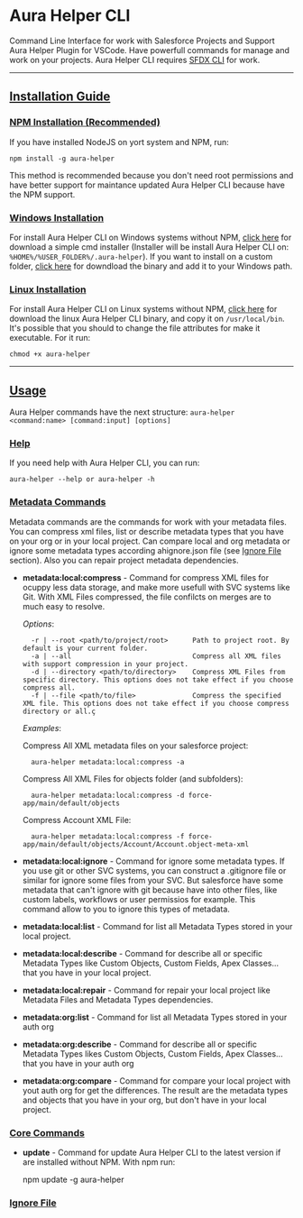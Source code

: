 # Aura Helper CLI
Command Line Interface for work with Salesforce Projects and Support Aura Helper Plugin for VSCode. Have powerfull commands for manage and work on your projects. Aura Helper CLI requires [SFDX CLI](https://developer.salesforce.com/docs/atlas.en-us.sfdx_setup.meta/sfdx_setup/sfdx_setup_install_cli.htm) for work.

---

## [**Installation Guide**](#installation-guide)
### [NPM Installation (Recommended)](#windows-installation)
If you have installed NodeJS on yort system and NPM, run:

    npm install -g aura-helper

This method is recommended because you don't need root permissions and have better support for maintance updated Aura Helper CLI because have the NPM support.

### [Windows Installation](#windows-installation)
For install Aura Helper CLI on Windows systems without NPM, [click here]() for download a simple cmd installer (Installer will be install Aura Helper CLI on: `%HOME%/%USER_FOLDER%/.aura-helper`). If you want to install on a custom folder, [click here]() for downdload the binary and add it to your Windows path.

### [Linux Installation](#linux-installation)
For install Aura Helper CLI on Linux systems without NPM, [click here]() for download the linux Aura Helper CLI binary, and copy it on `/usr/local/bin`. It's possible that you should to change the file attributes for make it executable. For it run: 

    chmod +x aura-helper

---

## [**Usage**](#usage)
Aura Helper commands have the next structure: `aura-helper <command:name> [command:input] [options]`

### [Help](#help)
If you need help with Aura Helper CLI, you can run:

    aura-helper --help or aura-helper -h

### [Metadata Commands](#metadata-commands)
Metadata commands are the commands for work with your metadata files. You can compress xml files, list or describe metadata types that you have on your org or in your local project. Can compare local and org metadata or ignore some metadata types according ahignore.json file (see [Ignore File](#ignore-file) section). Also you can repair project metadata dependencies.

- **metadata:local:compress** - Command for compress XML files for ocuppy less data storage, and make more usefull with SVC systems like Git. With XML Files compressed, the file confilcts on merges are to much easy to resolve.

    *Options*:

        -r | --root <path/to/project/root>      Path to project root. By default is your current folder.
        -a | --all                              Compress all XML files with support compression in your project.
        -d | --directory <path/to/directory>    Compress XML Files from specific directory. This options does not take effect if you choose compress all.
        -f | --file <path/to/file>              Compress the specified XML file. This options does not take effect if you choose compress directory or all.ç
    
    *Examples*:

    Compress All XML metadata files on your salesforce project:

        aura-helper metadata:local:compress -a

    Compress All XML Files for objects folder (and subfolders):

        aura-helper metadata:local:compress -d force-app/main/default/objects

    Compress Account XML File:

        aura-helper metadata:local:compress -f force-app/main/default/objects/Account/Account.object-meta-xml

- **metadata:local:ignore** - Command for ignore some metadata types. If you use git or other SVC systems, you can construct a .gitignore file or similar for ignore some files from your SVC. But salesforce have some metadata that can't ignore with git because have into other files, like custom labels, workflows or user permissios for example. This command allow to you to ignore this types of metadata.

- **metadata:local:list** - Command for list all Metadata Types stored in your local project. 

- **metadata:local:describe** - Command for describe all or specific Metadata Types like Custom Objects, Custom Fields, Apex Classes... that you have in your local project.

- **metadata:local:repair** - Command for repair your local project like Metadata Files and Metadata Types dependencies.

- **metadata:org:list** - Command for list all Metadata Types stored in your auth org

- **metadata:org:describe** - Command for describe all or specific Metadata Types likes Custom Objects, Custom Fields, Apex Classes... that you have in your auth org

- **metadata:org:compare** - Command for compare your local project with yout auth org for get the differences. The result are the metadata types and objects that you have in your org, but don't have in your local project.


### [Core Commands](#core-commands)

- **update** - Command for update Aura Helper CLI to the latest version if are installed without NPM. With npm run:
    
    npm update -g aura-helper

### [Ignore File](#ignore-file)






